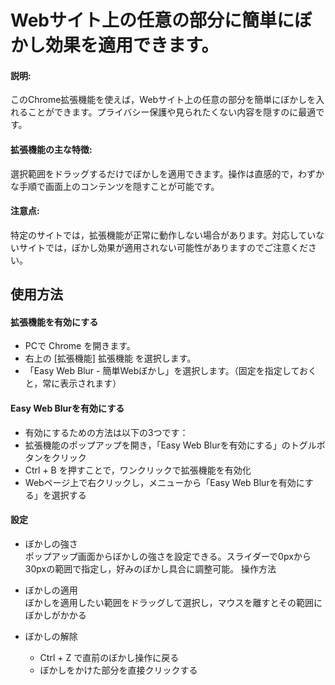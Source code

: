# Webサイト上の任意の部分に簡単にぼかし効果を適用できます。
#### 説明:
このChrome拡張機能を使えば，Webサイト上の任意の部分を簡単にぼかしを入れることができます。プライバシー保護や見られたくない内容を隠すのに最適です。

#### 拡張機能の主な特徴:
選択範囲をドラッグするだけでぼかしを適用できます。操作は直感的で，わずかな手順で画面上のコンテンツを隠すことが可能です。

#### 注意点:
特定のサイトでは，拡張機能が正常に動作しない場合があります。対応していないサイトでは，ぼかし効果が適用されない可能性がありますのでご注意ください。

## 使用方法
#### 拡張機能を有効にする

- PCで Chrome を開きます。
- 右上の [拡張機能] 拡張機能 を選択します。
- 「Easy Web Blur - 簡単Webぼかし」を選択します。（固定を指定しておくと，常に表示されます）

#### Easy Web Blurを有効にする
- 有効にするための方法は以下の3つです：
- 拡張機能のポップアップを開き，「Easy Web Blurを有効にする」のトグルボタンをクリック
- Ctrl + B を押すことで，ワンクリックで拡張機能を有効化
- Webページ上で右クリックし，メニューから「Easy Web Blurを有効にする」を選択する

#### 設定
- ぼかしの強さ<br>
ポップアップ画面からぼかしの強さを設定できる。スライダーで0pxから30pxの範囲で指定し，好みのぼかし具合に調整可能。
操作方法

- ぼかしの適用<br>
ぼかしを適用したい範囲をドラッグして選択し，マウスを離すとその範囲にぼかしがかかる
- ぼかしの解除<br>
  - Ctrl + Z で直前のぼかし操作に戻る
  - ぼかしをかけた部分を直接クリックする

